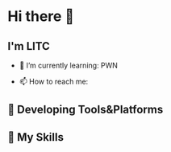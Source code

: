 # Hi there 👋

## I'm **LlTC**


- 🌱 I’m currently learning: PWN

- 📫 How to reach me: 

## 🚉 **Developing Tools&Platforms**

## 🌟 **My Skills**  




<!---
lekclc/lekclc is a ✨ special ✨ repository because its `README.md` (this file) appears on your GitHub profile.
You can click the Preview link to take a look at your changes.
--->
